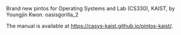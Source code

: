 Brand new pintos for Operating Systems and Lab (CS330), KAIST, by Youngjin Kwon.
oasisgorilla_2

The manual is available at https://casys-kaist.github.io/pintos-kaist/.
